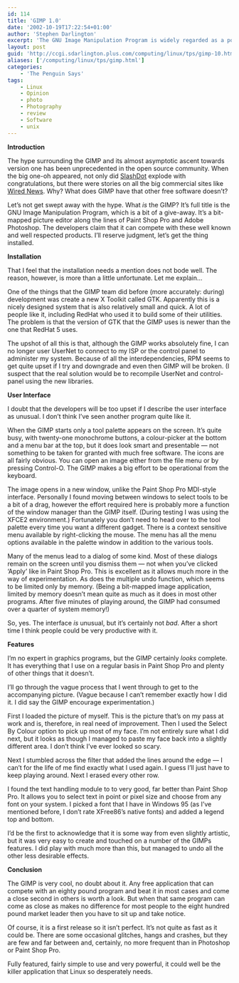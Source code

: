 ```yaml
---
id: 114
title: 'GIMP 1.0'
date: '2002-10-19T17:22:54+01:00'
author: 'Stephen Darlington'
excerpt: 'The GNU Image Manipulation Program is widely regarded as a potential Linux ''killer application.'' Stephen Darlington find out it it has what it takes. '
layout: post
guid: 'http://ccgi.sdarlington.plus.com/computing/linux/tps/gimp-10.html'
aliases: ['/computing/linux/tps/gimp.html']
categories:
    - 'The Penguin Says'
tags:
    - Linux
    - Opinion
    - photo
    - Photography
    - review
    - Software
    - unix
---
```


**Introduction**

The hype surrounding the GIMP and its almost asymptotic ascent towards version one has been unprecedented in the open source community. When the big one-oh appeared, not only did [SlashDot](http://slashdot.org) explode with congratulations, but there were stories on all the big commercial sites like [Wired News](http://www.wired.com/news/). Why? What does GIMP have that other free software doesn’t?

Let’s not get swept away with the hype. What *is* the GIMP? It’s full title is the GNU Image Manipulation Program, which is a bit of a give-away. It’s a bit-mapped picture editor along the lines of Paint Shop Pro and Adobe Photoshop. The developers claim that it can compete with these well known and well respected products. I’ll reserve judgment, let’s get the thing installed.

**Installation**

That I feel that the installation needs a mention does not bode well. The reason, however, is more than a little unfortunate. Let me explain…

One of the things that the GIMP team did before (more accurately: during) development was create a new X Toolkit called GTK. Apparently this is a nicely designed system that is also relatively small and quick. A lot of people like it, including RedHat who used it to build some of their utilities. The problem is that the version of GTK that the GIMP uses is newer than the one that RedHat 5 uses.

The upshot of all this is that, although the GIMP works absolutely fine, I can no longer user UserNet to connect to my ISP or the control panel to administer my system. Because of all the interdependencies, RPM seems to get quite upset if I try and downgrade and even then GIMP will be broken. (I suspect that the real solution would be to recompile UserNet and control-panel using the new libraries.

**User Interface**

I doubt that the developers will be too upset if I describe the user interface as unusual. I don’t think I’ve seen another program quite like it.

When the GIMP starts only a tool palette appears on the screen. It’s quite busy, with twenty-one monochrome buttons, a colour-picker at the bottom and a menu bar at the top, but it does look smart and presentable — not something to be taken for granted with much free software. The icons are all fairly obvious. You can open an image either from the file menu or by pressing Control-O. The GIMP makes a big effort to be operational from the keyboard.

The image opens in a new window, unlike the Paint Shop Pro MDI-style interface. Personally I found moving between windows to select tools to be a bit of a drag, however the effort required here is probably more a function of the window manager than the GIMP itself. (During testing I was using the XFCE2 environment.) Fortunately you don’t need to head over to the tool palette every time you want a different gadget. There is a context sensitive menu available by right-clicking the mouse. The menu has all the menu options available in the palette window in addition to the various tools.

Many of the menus lead to a dialog of some kind. Most of these dialogs remain on the screen until you dismiss them — not when you’ve clicked ‘Apply’ like in Paint Shop Pro. This is excellent as it allows much more in the way of experimentation. As does the multiple undo function, which seems to be limited only by memory. (Being a bit-mapped image application, limited by memory doesn’t mean quite as much as it does in most other programs. After five minutes of playing around, the GIMP had consumed over a quarter of system memory!)

So, yes. The interface *is* unusual, but it’s certainly not *bad*. After a short time I think people could be very productive with it.

**Features**

I’m no expert in graphics programs, but the GIMP certainly *looks* complete. It has everything that I use on a regular basis in Paint Shop Pro and plenty of other things that it doesn’t.

I’ll go through the vague process that I went through to get to the accompanying picture. (Vague because I can’t remember exactly how I did it. I did say the GIMP encourage experimentation.)

First I loaded the picture of myself. This is the picture that’s on my pass at work and is, therefore, in real need of improvement. Then I used the Select By Colour option to pick up most of my face. I’m not entirely sure what I did next, but it looks as though I managed to paste my face back into a slightly different area. I don’t think I’ve ever looked so scary.

Next I stumbled across the filter that added the lines around the edge — I can’t for the life of me find exactly what I used again. I guess I’ll just have to keep playing around. Next I erased every other row.

I found the text handling module to to very good, far better than Paint Shop Pro. It allows you to select text in point or pixel size and choose from any font on your system. I picked a font that I have in Windows 95 (as I’ve mentioned before, I don’t rate XFree86’s native fonts) and added a legend top and bottom.

I’d be the first to acknowledge that it is some way from even slightly artistic, but it was very easy to create and touched on a number of the GIMPs features. I did play with much more than this, but managed to undo all the other less desirable effects.

**Conclusion**

The GIMP is very cool, no doubt about it. Any free application that can compete with an eighty pound program and beat it in most cases and come a close second in others is worth a look. But when that same program can come as close as makes no difference for most people to the eight hundred pound market leader then you have to sit up and take notice.

Of course, it is a first release so it isn’t perfect. It’s not quite as fast as it could be. There are some occasional glitches, hangs and crashes, but they are few and far between and, certainly, no more frequent than in Photoshop or Paint Shop Pro.

Fully featured, fairly simple to use and very powerful, it could well be the killer application that Linux so desperately needs.